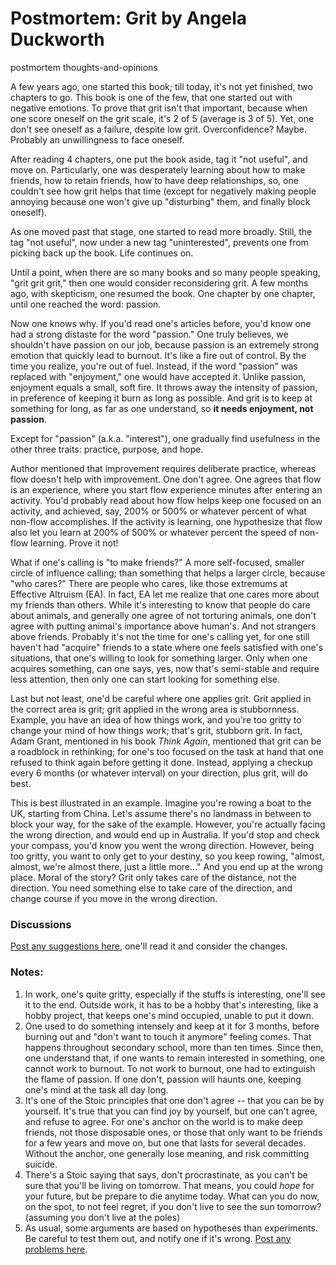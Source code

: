 # Postmortem: Grit by Angela Duckworth
postmortem thoughts-and-opinions

A few years ago, one started this book; till today, it's not yet finished, two chapters to go. This book is one of the few, that one started out with negative emotions. To prove that grit isn't that important, because when one score oneself on the grit scale, it's 2 of 5 (average is 3 of 5). Yet, one don't see oneself as a failure, despite low grit. Overconfidence? Maybe. Probably an unwillingness to face oneself. 

After reading 4 chapters, one put the book aside, tag it "not useful", and move on. Particularly, one was desperately learning about how to make friends, how to retain friends, how to have deep relationships, so, one couldn't see how grit helps that time (except for negatively making people annoying because one won't give up "disturbing" them, and finally block oneself). 

As one moved past that stage, one started to read more broadly. Still, the tag "not useful", now under a new tag "uninterested", prevents one from picking back up the book. Life continues on. 

Until a point, when there are so many books and so many people speaking, "grit grit grit," then one would consider reconsidering grit. A few months ago, with skepticism, one resumed the book. One chapter by one chapter, until one reached the word: passion. 

Now one knows why. If you'd read one's articles before, you'd know one had a strong distaste for the word "passion." One truly believes, we shouldn't have passion on our job, because passion is an extremely strong emotion that quickly lead to burnout. It's like a fire out of control. By the time you realize, you're out of fuel. Instead, if the word "passion" was replaced with "enjoyment," one would have accepted it. Unlike passion, enjoyment equals a small, soft fire. It throws away the intensity of passion, in preference of keeping it burn as long as possible. And grit is to keep at something for long, as far as one understand, so **it needs enjoyment, not passion**. 

Except for "passion" (a.k.a. "interest"), one gradually find usefulness in the other three traits: practice, purpose, and hope. 

Author mentioned that improvement requires deliberate practice, whereas flow doesn't help with improvement. One don't agree. One agrees that flow is an experience, where you start flow experience minutes after entering an activity. You'd probably read about how flow helps keep one focused on an activity, and achieved, say, 200% or 500% or whatever percent of what non-flow accomplishes. If the activity is learning, one hypothesize that flow also let you learn at 200% of 500% or whatever percent the speed of non-flow learning. Prove it not! 

What if one's calling is "to make friends?" A more self-focused, smaller circle of influence calling; than something that helps a larger circle, because "who cares?" There are people who cares, like those extremums at Effective Altruism (EA). In fact, EA let me realize that one cares more about my friends than others. While it's interesting to know that people do care about animals, and generally one agree of not torturing animals, one don't agree with putting animal's importance above human's. And not strangers above friends. Probably it's not the time for one's calling yet, for one still haven't had "acquire" friends to a state where one feels satisfied with one's situations, that one's willing to look for something larger. Only when one acquires something, can one says, yes, now that's semi-stable and require less attention, then only one can start looking for something else. 

Last but not least, one'd be careful where one applies grit. Grit applied in the correct area is grit; grit applied in the wrong area is stubbornness. Example, you have an idea of how things work, and you're too gritty to change your mind of how things work; that's grit, stubborn grit. In fact, Adam Grant, mentioned in his book _Think Again_, mentioned that grit can be a roadblock in rethinking; for one's too focused on the task at hand that one refused to think again before getting it done. Instead, applying a checkup every 6 months (or whatever interval) on your direction, plus grit, will do best. 

This is best illustrated in an example. Imagine you're rowing a boat to the UK, starting from China. Let's assume there's no landmass in between to block your way, for the sake of the example. However, you're actually facing the wrong direction, and would end up in Australia. If you'd stop and check your compass, you'd know you went the wrong direction. However, being too gritty, you want to only get to your destiny, so you keep rowing, "almost, almost, we're almost there, just a little more..." And you end up at the wrong place. Moral of the story? Grit only takes care of the distance, not the direction. You need something else to take care of the direction, and change course if you move in the wrong direction.  

### Discussions
[Post any suggestions here](https://github.com/Wabinab/Wabinab.github.io/discussions/2), one'll read it and consider the changes. 

### Notes: 
1. In work, one's quite gritty, especially if the stuffs is interesting, one'll see it to the end. Outside work, it has to be a hobby that's interesting, like a hobby project, that keeps one's mind occupied, unable to put it down. 
2. One used to do something intensely and keep at it for 3 months, before burning out and "don't want to touch it anymore" feeling comes. That happens throughout secondary school, more than ten times. Since then, one understand that, if one wants to remain interested in something, one cannot work to burnout. To not work to burnout, one had to extinguish the flame of passion. If one don't, passion will haunts one, keeping one's mind at the task all day long. 
3. It's one of the Stoic principles that one don't agree -- that you can be by yourself. It's true that you can find joy by yourself, but one can't agree, and refuse to agree. For one's anchor on the world is to make deep friends, not those disposable ones, or those that only want to be friends for a few years and move on, but one that lasts for several decades. Without the anchor, one generally lose meaning, and risk committing suicide. 
4. There's a Stoic saying that says, don't procrastinate, as you can't be sure that you'll be living on tomorrow. That means, you could _hope_ for your future, but be prepare to die anytime today. What can you do now, on the spot, to not feel regret, if you don't live to see the sun tomorrow? (assuming you don't live at the poles)
5. As usual, some arguments are based on hypotheses than experiments. Be careful to test them out, and notify one if it's wrong. [Post any problems here](https://github.com/Wabinab/Wabinab.github.io/discussions/2). 